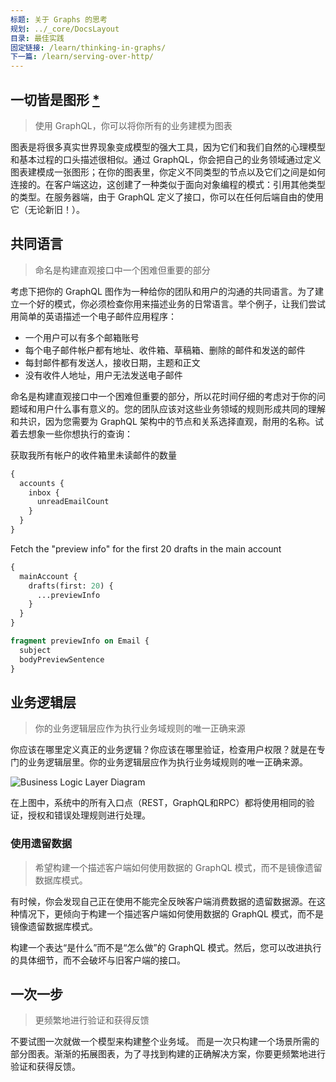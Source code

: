 ```yaml
---
标题: 关于 Graphs 的思考
规划: ../_core/DocsLayout
目录: 最佳实践
固定链接: /learn/thinking-in-graphs/
下一篇: /learn/serving-over-http/
---
```


## 一切皆是图形 [\*](https://en.wikipedia.org/wiki/Turtles_all_the_way_down)
> 使用 GraphQL，你可以将你所有的业务建模为图表

图表是将很多真实世界现象变成模型的强大工具，因为它们和我们自然的心理模型和基本过程的口头描述很相似。通过 GraphQL，你会把自己的业务领域通过定义图表建模成一张图形；在你的图表里，你定义不同类型的节点以及它们之间是如何连接的。在客户端这边，这创建了一种类似于面向对象编程的模式：引用其他类型的类型。在服务器端，由于 GraphQL 定义了接口，你可以在任何后端自由的使用它（无论新旧！）。

## 共同语言
> 命名是构建直观接口中一个困难但重要的部分

考虑下把你的 GraphQL 图作为一种给你的团队和用户的沟通的共同语言。为了建立一个好的模式，你必须检查你用来描述业务的日常语言。举个例子，让我们尝试用简单的英语描述一个电子邮件应用程序：

* 一个用户可以有多个邮箱账号
* 每个电子邮件帐户都有地址、收件箱、草稿箱、删除的邮件和发送的邮件
* 每封邮件都有发送人，接收日期，主题和正文
* 没有收件人地址，用户无法发送电子邮件

命名是构建直观接口中一个困难但重要的部分，所以花时间仔细的考虑对于你的问题域和用户什么事有意义的。您的团队应该对这些业务领域的规则形成共同的理解和共识，因为您需要为 GraphQL 架构中的节点和关系选择直观，耐用的名称。试着去想象一些你想执行的查询：

获取我所有帐户的收件箱里未读邮件的数量
```graphql
{
  accounts {
    inbox {
      unreadEmailCount
    }
  }
}
```

Fetch the "preview info" for the first 20 drafts in the main account
```graphql
{
  mainAccount {
    drafts(first: 20) {
      ...previewInfo
    }
  }
}

fragment previewInfo on Email {
  subject
  bodyPreviewSentence
}
```

## 业务逻辑层
> 你的业务逻辑层应作为执行业务域规则的唯一正确来源

你应该在哪里定义真正的业务逻辑？你应该在哪里验证，检查用户权限？就是在专门的业务逻辑层里。你的业务逻辑层应作为执行业务域规则的唯一正确来源。

![Business Logic Layer Diagram](/img/diagrams/business_layer.png)

在上图中，系统中的所有入口点（REST，GraphQL和RPC）都将使用相同的验证，授权和错误处理规则进行处理。

### 使用遗留数据
> 希望构建一个描述客户端如何使用数据的 GraphQL 模式，而不是镜像遗留数据库模式。

有时候，你会发现自己正在使用不能完全反映客户端消费数据的遗留数据源。在这种情况下，更倾向于构建一个描述客户端如何使用数据的 GraphQL 模式，而不是镜像遗留数据库模式。

构建一个表达“是什么”而不是“怎么做”的 GraphQL 模式。然后，您可以改进执行的具体细节，而不会破坏与旧客户端的接口。

## 一次一步
> 更频繁地进行验证和获得反馈

不要试图一次就做一个模型来构建整个业务域。 而是一次只构建一个场景所需的部分图表。渐渐的拓展图表，为了寻找到构建的正确解决方案，你要更频繁地进行验证和获得反馈。
